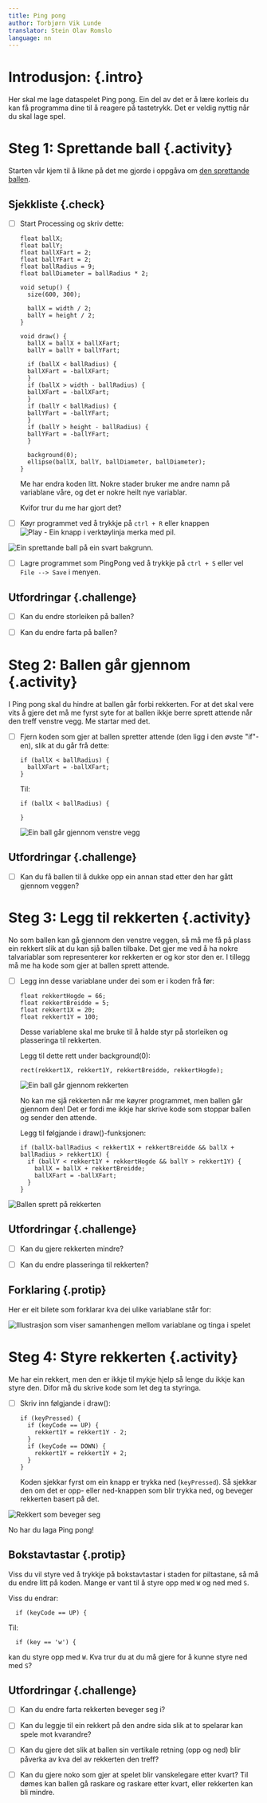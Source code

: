 ```yaml
---
title: Ping pong
author: Torbjørn Vik Lunde
translator: Stein Olav Romslo
language: nn
---
```



# Introdusjon: {.intro}

Her skal me lage dataspelet Ping pong. Ein del av det er å lære korleis du kan
få programma dine til å reagere på tastetrykk. Det er veldig nyttig når du skal
lage spel.


# Steg 1: Sprettande ball {.activity}

Starten vår kjem til å likne på det me gjorde i oppgåva om [den sprettande
ballen](../sprettende_ball/sprettende_ball_nn.html).

## Sjekkliste {.check}

- [ ] Start Processing og skriv dette:

  ```processing
  float ballX;
  float ballY;
  float ballXFart = 2;
  float ballYFart = 2;
  float ballRadius = 9;
  float ballDiameter = ballRadius * 2;

  void setup() {
    size(600, 300);

    ballX = width / 2;
    ballY = height / 2;
  }

  void draw() {
    ballX = ballX + ballXFart;
    ballY = ballY + ballYFart;

    if (ballX < ballRadius) {
    ballXFart = -ballXFart;
    }
    if (ballX > width - ballRadius) {
    ballXFart = -ballXFart;
    }
    if (ballY < ballRadius) {
    ballYFart = -ballYFart;
    }
    if (ballY > height - ballRadius) {
    ballYFart = -ballYFart;
    }

    background(0);
    ellipse(ballX, ballY, ballDiameter, ballDiameter);
  }
  ```

  Me har endra koden litt. Nokre stader bruker me andre namn på variablane våre,
  og det er nokre heilt nye variablar.

  Kvifor trur du me har gjort det?

- [ ] Køyr programmet ved å trykkje på `ctrl + R` eller knappen ![Play - Ein
  knapp i verktøylinja merka med pil](../play.png).

![Ein sprettande ball på ein svart bakgrunn.](sprettendeBall.gif)

- [ ] Lagre programmet som PingPong ved å trykkje på `ctrl + S` eller vel `File
  --> Save` i menyen.

## Utfordringar {.challenge}

- [ ] Kan du endre storleiken på ballen?

- [ ] Kan du endre farta på ballen?


# Steg 2: Ballen går gjennom {.activity}

I Ping pong skal du hindre at ballen går forbi rekkerten. For at det skal vere
vits å gjere det må me fyrst syte for at ballen ikkje berre sprett attende når
den treff venstre vegg. Me startar med det.

- [ ] Fjern koden som gjer at ballen spretter attende (den ligg i den øvste
  "if"-en), slik at du går frå dette:

  ```processing
  if (ballX < ballRadius) {
    ballXFart = -ballXFart;
  }
  ```

  Til:

  ```processing
  if (ballX < ballRadius) {

  }
  ```

  ![Ein ball går gjennom venstre vegg](gjennommaal.gif)

## Utfordringar {.challenge}

- [ ] Kan du få ballen til å dukke opp ein annan stad etter den har gått gjennom
  veggen?


# Steg 3: Legg til rekkerten {.activity}

No som ballen kan gå gjennom den venstre veggen, så må me få på plass ein
rekkert slik at du kan sjå ballen tilbake. Det gjer me ved å ha nokre
talvariablar som representerer kor rekkerten er og kor stor den er. I tillegg må
me ha kode som gjer at ballen sprett attende.

- [ ] Legg inn desse variablane under dei som er i koden frå før:

  ```processing
  float rekkertHogde = 66;
  float rekkertBreidde = 5;
  float rekkert1X = 20;
  float rekkert1Y = 100;
  ```

  Desse variablene skal me bruke til å halde styr på storleiken og plasseringa
  til rekkerten.

  Legg til dette rett under background(0):

  ```processing
  rect(rekkert1X, rekkert1Y, rekkertBreidde, rekkertHogde);
  ```

  ![Ein ball går gjennom rekkerten](ballGjennomRekkert.gif)

  No kan me sjå rekkerten når me køyrer programmet, men ballen går gjennom den!
  Det er fordi me ikkje har skrive kode som stoppar ballen og sender den
  attende.

  Legg til følgjande i draw()-funksjonen:

  ```processing
  if (ballX-ballRadius < rekkert1X + rekkertBreidde && ballX + ballRadius > rekkert1X) {
    if (ballY < rekkert1Y + rekkertHogde && ballY > rekkert1Y) {
      ballX = ballX + rekkertBreidde;
      ballXFart = -ballXFart;
    }
  }
  ```

![Ballen sprett på rekkerten](spretterPaRekkert.gif)

## Utfordringar {.challenge}

- [ ] Kan du gjere rekkerten mindre?

- [ ] Kan du endre plasseringa til rekkerten?

## Forklaring {.protip}

Her er eit bilete som forklarar kva dei ulike variablane står for:

![Illustrasjon som viser samanhengen mellom variablane og tinga i
spelet](illustrasjon.png)


# Steg 4: Styre rekkerten {.activity}

Me har ein rekkert, men den er ikkje til mykje hjelp så lenge du ikkje kan styre
den. Difor må du skrive kode som let deg ta styringa.

- [ ] Skriv inn følgjande i draw():

  ```processing
  if (keyPressed) {
    if (keyCode == UP) {
      rekkert1Y = rekkert1Y - 2;
    }
    if (keyCode == DOWN) {
      rekkert1Y = rekkert1Y + 2;
    }
  }
  ```

  Koden sjekkar fyrst om ein knapp er trykka ned (`keyPressed`). Så sjekkar den
  om det er opp- eller ned-knappen som blir trykka ned, og beveger rekkerten
  basert på det.

![Rekkert som beveger seg](bevegeligRekkert.gif)

No har du laga Ping pong!

## Bokstavtastar {.protip}

Viss du vil styre ved å trykkje på bokstavtastar i staden for piltastane, så må
du endre litt på koden. Mange er vant til å styre opp med `W` og ned med `S`.

Viss du endrar:

```processing
  if (keyCode == UP) {
```

Til:

```processing
  if (key == 'w') {
```

kan du styre opp med `W`. Kva trur du at du må gjere for å kunne styre ned med
`S`?

## Utfordringar {.challenge}

- [ ] Kan du endre farta rekkerten beveger seg i?

- [ ] Kan du leggje til ein rekkert på den andre sida slik at to spelarar kan
  spele mot kvarandre?

- [ ] Kan du gjere det slik at ballen sin vertikale retning (opp og ned) blir
  påverka av kva del av rekkerten den treff?

- [ ] Kan du gjere noko som gjer at spelet blir vanskelegare etter kvart? Til
  dømes kan ballen gå raskare og raskare etter kvart, eller rekkerten kan bli
  mindre.
